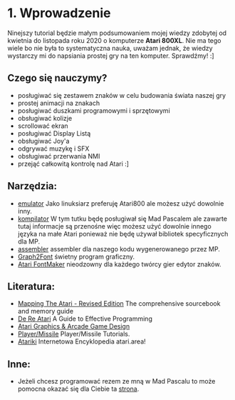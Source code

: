 # 1. Wprowadzenie

Ninejszy tutorial będzie małym podsumowaniem mojej wiedzy zdobytej od kwietnia do listopada roku 2020 o komputerze **Atari 800XL**. Nie ma tego wiele bo nie była to systematyczna nauka, uważam jednak, że wiedzy wystarczy mi do napsiania prostej gry na ten komputer. Sprawdźmy! :]

## Czego się nauczymy?

* posługiwać się zestawem znaków w celu budowania świata naszej gry
* prostej animacji na znakach
* posługiwać duszkami programowymi i sprzętowymi
* obsługiwać kolizje
* scrollować ekran
* posługiwać Display Listą
* obsługiwać Joy'a
* odgrywać muzykę i SFX
* obsługiwać przerwania NMI
* przejąć całkowitą kontrolę nad Atari :]

## Narzędzia:

* [emulator](https://atari800.github.io) Jako linuksiarz preferuję Atari800 ale możesz użyć dowolnie inny.
* [kompilator](http://mads.atari8.info/doc/madpascal.html) W tym tutku będę posługiwał się Mad Pascalem ale zawarte tutaj informacje są przenośne więc możesz użyć dowolnie innego języka na małe Atari ponieważ nie będę używał bibliotek specyficznych dla MP.
* [assembler](http://mads.atari8.info/mads.html) assembler dla naszego kodu wygenerowanego przez MP.
* [Graph2Font](http://g2f.atari8.info/instrukcja.html) świetny program graficzny.
* [Atari FontMaker](https://sourceforge.net/projects/atari-fontmaker) nieodzowny dla każdego twórcy gier edytor znaków.

## Literatura:

* [Mapping The Atari - Revised Edition](https://www.atariarchives.org/mapping/) The comprehensive sourcebook and memory guide
* [De Re Atari](https://www.atariarchives.org/dere/) A Guide to Effective Programming
* [Atari Graphics & Arcade Game Design](https://www.atariarchives.org/agagd/)
* [Player/Missile](https://playermissile.com/#tutorials) Player/Missile Tutorials.
* [Atariki](http://atariki.krap.pl/index.php/Strona_g%C5%82%C3%B3wna) Internetowa Encyklopedia atari.area!


## Inne:

* Jeżeli chcesz programować rezem ze mną w Mad Pascalu to może pomocna okazać się dla Ciebie ta [strona](http://bocianu.atari.pl/blog/madgeany).
